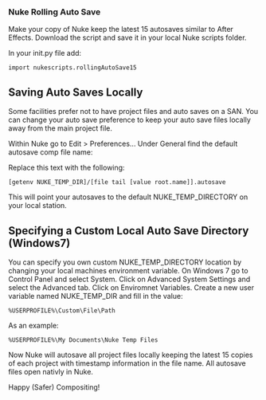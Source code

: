 ### Nuke Rolling Auto Save

Make your copy of Nuke keep the latest 15 autosaves similar to After Effects.
Download the script and save it in your local Nuke scripts folder.

In your init.py file add:

    import nukescripts.rollingAutoSave15

## Saving Auto Saves Locally

Some facilities prefer not to have project files and auto saves on a SAN.  You
can change your auto save preference to keep your auto save files locally away
from the main project file.

Within Nuke go to Edit > Preferences... Under General find the default autosave
comp file name:


Replace this text with the following:

    [getenv NUKE_TEMP_DIR]/[file tail [value root.name]].autosave

This will point your autosaves to the default NUKE_TEMP_DIRECTORY on your local
station.

## Specifying a Custom Local Auto Save Directory (Windows7)

You can specify you own custom NUKE_TEMP_DIRECTORY location by changing your
local machines environment variable. On Windows 7 go to Control Panel and select
System. Click on Advanced System Settings and select the Advanced tab. Click on
Enviromnet Variables. Create a new user variable named NUKE_TEMP_DIR and fill in
the value:

    %USERPROFILE%\Custom\File\Path

As an example:

    %USERPROFILE%\My Documents\Nuke Temp Files

Now Nuke will autosave all project files locally keeping the latest 15 copies of
each project with timestamp information in the file name. All autosave files
open nativly in Nuke.

Happy (Safer) Compositing!
